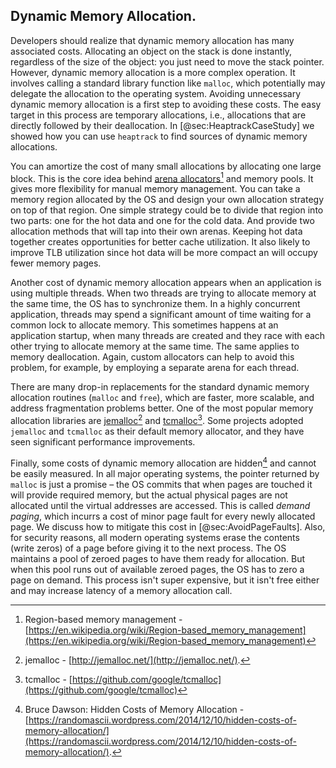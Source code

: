 ## Dynamic Memory Allocation.

Developers should realize that dynamic memory allocation has many associated costs. Allocating an object on the stack is done instantly, regardless of the size of the object: you just need to move the stack pointer. However, dynamic memory allocation is a more complex operation. It involves calling a standard library function like `malloc`, which potentially may delegate the allocation to the operating system. Avoiding unnecessary dynamic memory allocation is a first step to avoiding these costs. The easy target in this process are temporary allocations, i.e., allocations that are directly followed by their deallocation. In [@sec:HeaptrackCaseStudy] we showed how you can use `heaptrack` to find sources of dynamic memory allocations.

You can amortize the cost of many small allocations by allocating one large block. This is the core idea behind [arena allocators](https://en.wikipedia.org/wiki/Region-based_memory_management)[^16] and memory pools. It gives more flexibility for manual memory management. You can take a memory region allocated by the OS and design your own allocation strategy on top of that region. One simple strategy could be to divide that region into two parts: one for the hot data and one for the cold data. And provide two allocation methods that will tap into their own arenas. Keeping hot data together creates opportunities for better cache utilization. It also likely to improve TLB utilization since hot data will be more compact an will occupy fewer memory pages. 

Another cost of dynamic memory allocation appears when an application is using multiple threads. When two threads are trying to allocate memory at the same time, the OS has to synchronize them. In a highly concurrent application, threads may spend a significant amount of time waiting for a common lock to allocate memory. This sometimes happens at an application startup, when many threads are created and they race with each other trying to allocate memory at the same time. The same applies to memory deallocation. Again, custom allocators can help to avoid this problem, for example, by employing a separate arena for each thread.

There are many drop-in replacements for the standard dynamic memory allocation routines (`malloc` and `free`), which are faster, more scalable, and address fragmentation problems better. One of the most popular memory allocation libraries are [jemalloc](http://jemalloc.net/)[^17] and [tcmalloc](https://github.com/google/tcmalloc)[^18]. Some projects adopted `jemalloc` and `tcmalloc` as their default memory allocator, and they have seen significant performance improvements. 

Finally, some costs of dynamic memory allocation are hidden[^20] and cannot be easily measured. In all major operating systems, the pointer returned by `malloc` is just a promise – the OS commits that when pages are touched it will provide required memory, but the actual physical pages are not allocated until the virtual addresses are accessed. This is called *demand paging*, which incurrs a cost of minor page fault for every newly allocated page. We discuss how to mitigate this cost in [@sec:AvoidPageFaults]. Also, for security reasons, all modern operating systems erase the contents (write zeros) of a page before giving it to the next process. The OS maintains a pool of zeroed pages to have them ready for allocation. But when this pool runs out of available zeroed pages, the OS has to zero a page on demand. This process isn't super expensive, but it isn't free either and may increase latency of a memory allocation call.

[^16]: Region-based memory management - [https://en.wikipedia.org/wiki/Region-based_memory_management](https://en.wikipedia.org/wiki/Region-based_memory_management)
[^17]: jemalloc - [http://jemalloc.net/](http://jemalloc.net/).
[^18]: tcmalloc - [https://github.com/google/tcmalloc](https://github.com/google/tcmalloc)
[^20]: Bruce Dawson: Hidden Costs of Memory Allocation - [https://randomascii.wordpress.com/2014/12/10/hidden-costs-of-memory-allocation/](https://randomascii.wordpress.com/2014/12/10/hidden-costs-of-memory-allocation/).
